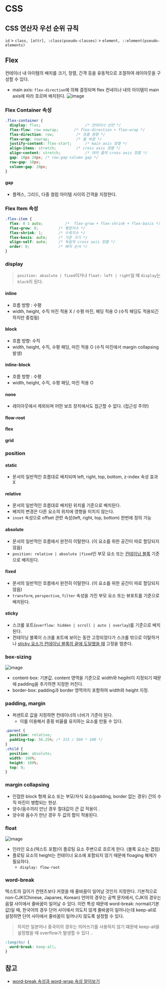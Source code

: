 # CSS

## CSS 연산자 우선 순위 규칙
`id` > `class, [attr], :class(pseudo-classes)` > `element, ::element(pseudo-elements)`

## Flex 
컨테이너 내 아이템의 배치를 크기, 정렬, 간격 등을 유동적으로 조절하여 레이아웃을 구성할 수 있다.
- main axis: `flex-direction`에 의해 결정되며 flex 컨네이너 내의 아이템이 main axis에 따라 흐르며 배치된다.
![image](https://css-tricks.com/wp-content/uploads/2018/11/00-basic-terminology.svg)

### Flex Container 속성
```css
.flex-container {
  display: flex;					/* 컨테이너 선언 */
  flex-flow: row nowrap;       /* flex-direction + flex-wrap */
  flex-direction: row;			/* 흐름 방향 */
  flex-wrap: nowrap;			/* 줄 바꿈 */
  justify-content: flex-start;		/* main axis 정렬 */
  align-items: stretch;			/* cross axis 정렬 */
  align-content: stretch;			/* 여러 줄의 cross axis 정렬 */
  gap: 10px 20px; /* row-gap column gap */
  row-gap: 10px;
  column-gap: 20px;
}
```
#### gap
- 플렉스, 그리드, 다중 컬럼 아이템 사이의 간격을 지정한다.

### Flex Item 속성
```css
.flex-item {
  flex: 0 1 auto;          /*  flex-grow + flex-shrink + flex-basis */
  flex-grow: 0;			/* 팽창지수 */
  flex-shrink: 1;		/* 수축지수 */
  flex-basis: auto;		/* 기준 크기 */
  align-self: auto;		/* 독립적 cross axis 정렬 */
  order: 0;				/* 배치 순서 */
}

```

### display
> `position: absolute | fixed`이거나 `float: left | right`일 때 `display`는 `block`이 된다.

#### inline
- 흐름 방향 : 수평
- width, height, 수직 마진 적용 X / 수평 마진, 패딩 적용 O (수직 패딩도 적용되긴 하지만 중첩됨)

#### block
- 흐름 방향: 수직
- width, height, 수직, 수평 패딩, 마진 적용 O (수직 마진에서 margin collapsing 발생)

#### inline-block
- 흐름 방향 : 수평
- width, height, 수직, 수평 패딩, 마진 적용 O

#### none
- 레이아웃에서 제외되며 어떤 보조 장치에서도 접근할 수 없다. (접근성 주의!)

#### flow-root

#### flex

#### grid

### position

#### static
- 문서의 일반적인 흐름대로 배치되며 left, right, top, bottom, z-index 속성 효과 X

#### relative
- 문서의 일반적인 흐름대로 배치된 위치를 기준으로 베치된다.
- 배치의 변경은 다른 요소의 위치에 영향을 미치지 않는다.
- `inset` 속성으로 offset 관련 속성(left, right, top, bottom) 한번에 정의 가능

#### absolute
- 문서의 일반적인 흐름에서 완전히 이탈한다. (이 요소를 위한 공간이 따로 할당되지 않음)
- `position: relative | absolute |fixed`인 부모 요소 또는 [컨테이닝 블록](https://developer.mozilla.org/en-US/docs/Web/CSS/Containing_block) 기준으로 배치된다.

#### fixed
- 문서의 일반적인 흐름에서 완전히 이탈한다. (이 요소를 위한 공간이 따로 할당되지 않음)
-  `transform`, `perspective`, `filter` 속성을 가진 부모 요소 또는 뷰포트를 기준으로 배치된다.
 
#### sticky
-  스크롤 포트(`overflow: hidden | scroll | auto | overlay`)를 기준으로 배치된다.
-  컨테이닝 블록이 스크롤 포트에 보이는 동안 고정되었다가 스크롤 밖으로 이탈하거나 [sticky 요소가 컨테이닝 블록의 끝에 도달했을 때](https://stackoverflow.com/questions/49848196/position-sticky-not-working-when-height-is-defined) 고정을 멈춘다.

### box-sizing
![image](https://user-images.githubusercontent.com/37496919/136652041-0b427187-8ac3-4a9f-bfe8-c0d1aefc71a2.png)
- content-box: 기본값. content 영역을 기준으로 width와 hegiht이 지정되기 때문에 padding을 추가하면 지정한 커진다.
- border-box: padding과 border 영역까지 포함하여 width와 height 지정.

### padding, margin
- 퍼센트로 값을 지정하면 컨테이너의 너비가 기준이 된다.
  - 이를 이용해서 종횡 비율를 유지하는 요소를 만들 수 있다.
```css
.parent {
  position: relative;
  padding-top: 56.25%; /* 315 / 560 * 100 */
}
.child {
  position: absolute;
  width: 100%;
  height: 100%;
  top: 0;
}
```

### margin collapsing
- 인접한 block 형제 요소 또는 부모/자식 요소(padding, border 없는 경우) 간의 수직 마진이 병합되는 현상. 
- 양수/음수끼리 만난 경우 절대값이 큰 값 적용이 .
- 양수와 음수가 만난 경우 두 값의 합이 적용된다.

### float
![image](https://user-images.githubusercontent.com/37496919/136690720-6a132ce0-fdca-410a-9cc4-0c71451d0d78.png)
- 인라인 요소(텍스트 포함)이 플로팅 요소 주변으로 흐르게 한다. (블록 요소는 겹침)
- 플로팅 요소의 height는 컨테이너 요소에 포함되지 않기 때문에 floaging 해제가 필요하다.
   - `display: flow-root`

### word-break
텍스트의 길이가 컨텐츠보다 커졌을 때 줄바꿈이 일어날 것인지 지정한다. 
기본적으로 non-CJK(Chinese, Japanes, Korean) 언어의 경우는 공백 문자에서, CJK의 경우는 음절 사이에서 줄바꿈이 일어날 수 있다.
이런 특성 때문에 word-break: normal(기본값)일 때, 한국어의 경우 단어 사이에서 의도치 않게 줄바꿈이 일어나는데 keep-all로 설정하면 단어 사이에서 줄바꿈이 일어나지 않도록 설정할 수 있다.
> 하지만 일본어나 중국어의 경우는 띄어쓰기를 사용하지 않기 떄문에 keep-all을 설정했을 때 overflow가 발생할 수 있다 .. 
```css
:lang(ko) {
  word-break: keep-all;
}
```




## 참고
- [word-break 속성과 word-wrap 속성 알아보기](https://wit.nts-corp.com/2017/07/25/4675)
